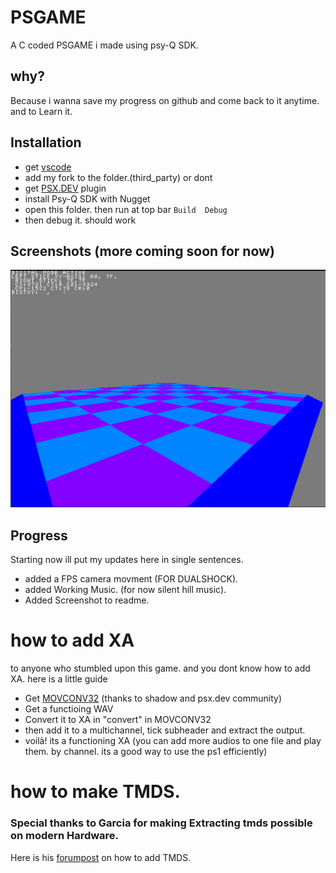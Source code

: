 
# PSGAME

A C coded PSGAME i made using psy-Q SDK.

## why?

Because i wanna save my progress on github and come back to it anytime. and to Learn it.


## Installation

- get [vscode](https://code.visualstudio.com/download)
- add my fork to the folder.(third_party) or dont
- get [PSX.DEV](https://marketplace.visualstudio.com/items?itemName=Grumpycoders.psx-dev) plugin
- install Psy-Q SDK with Nugget
- open this folder. then run at top bar ```Build  Debug``` 
- then debug it. should work

## Screenshots (more coming soon for now)
![Game screenshot](https://github.com/Ay91169/PSGame/blob/main/Ssgame.png)



## Progress

Starting now ill put my updates here in single sentences. 

- added a FPS camera movment (FOR DUALSHOCK).
- added Working Music. (for now silent hill music).
- Added Screenshot to readme.

# how to add XA
to anyone who stumbled upon this game. and you dont know how to add XA. here is a little guide

- Get [MOVCONV32](https://www.psxdev.net/forum/viewtopic.php?t=957) (thanks to shadow and psx.dev community)
- Get a functioing WAV
- Convert it to XA in "convert" in MOVCONV32
- then add it to a multichannel, tick subheader and extract the output.
- voilà! its a functioning XA (you can add more audios to one file and play them. by channel. its a good way to use the ps1 efficiently)

# how to make TMDS.
### Special thanks to Garcia for making Extracting tmds possible on modern Hardware.
Here is his [forumpost](https://united3dartists.com/forum/viewtopic.php?p=66762#p66762) on how to add TMDS.
